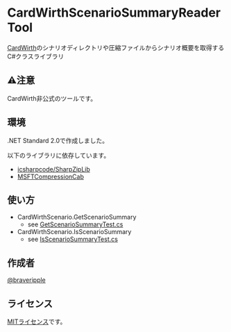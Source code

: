 # CardWirthScenarioSummaryReaderTool
[CardWirth](https://cardwirth.net/)のシナリオディレクトリや圧縮ファイルからシナリオ概要を取得するC#クラスライブラリ

## ⚠️注意

CardWirth非公式のツールです。

## 環境
.NET Standard 2.0で作成しました。

以下のライブラリに依存しています。

* [icsharpcode/SharpZipLib](https://github.com/icsharpcode/SharpZipLib)
* [MSFTCompressionCab](https://www.nuget.org/packages/MSFTCompressionCab)

## 使い方

* CardWirthScenario.GetScenarioSummary
  * see [GetScenarioSummaryTest.cs](./CardWirthScenarioSummaryReaderToolTest/GetScenarioSummaryTest.cs)
* CardWirthScenario.IsScenarioSummary
  * see [IsScenarioSummaryTest.cs](./CardWirthScenarioSummaryReaderToolTest/IsScenarioSummaryTest.cs)

## 作成者

[@braveripple](https://github.com/braveripple)

## ライセンス

[MITライセンス](./LICENSE)です。

